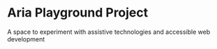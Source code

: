 # Aria Playground Project

A space to experiment with assistive technologies and accessible web development